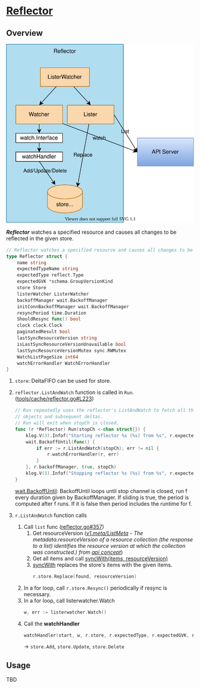 # [Reflector](https://github.com/kubernetes/client-go/blob/v0.25.0/tools/cache/reflector.go)

## Overview

![](diagram.drawio.svg)

***Reflector*** watches a specified resource and causes all changes to be reflected in the given store.

```go
// Reflector watches a specified resource and causes all changes to be reflected in the given store.
type Reflector struct {
	name string
	expectedTypeName string
	expectedType reflect.Type
	expectedGVK *schema.GroupVersionKind
	store Store
	listerWatcher ListerWatcher
	backoffManager wait.BackoffManager
	initConnBackoffManager wait.BackoffManager
	resyncPeriod time.Duration
	ShouldResync func() bool
	clock clock.Clock
	paginatedResult bool
	lastSyncResourceVersion string
	isLastSyncResourceVersionUnavailable bool
	lastSyncResourceVersionMutex sync.RWMutex
	WatchListPageSize int64
	watchErrorHandler WatchErrorHandler
}
```

1. `store`: DeltaFIFO can be used for store.
1. `reflector.ListAndWatch` function is called in `Run`. ([tools/cache/reflector.go#L223](https://github.com/kubernetes/client-go/blob/v0.25.0/tools/cache/reflector.go#L223))

	```go
	// Run repeatedly uses the reflector's ListAndWatch to fetch all the
	// objects and subsequent deltas.
	// Run will exit when stopCh is closed.
	func (r *Reflector) Run(stopCh <-chan struct{}) {
		klog.V(3).Infof("Starting reflector %s (%s) from %s", r.expectedTypeName, r.resyncPeriod, r.name)
		wait.BackoffUntil(func() {
			if err := r.ListAndWatch(stopCh); err != nil {
				r.watchErrorHandler(r, err)
			}
		}, r.backoffManager, true, stopCh)
		klog.V(3).Infof("Stopping reflector %s (%s) from %s", r.expectedTypeName, r.resyncPeriod, r.name)
	}
	```

	[wait.BackoffUntil](https://pkg.go.dev/k8s.io/apimachinery/pkg/util/wait#BackoffUntil): BackoffUntil loops until stop channel is closed, run f every duration given by BackoffManager. If sliding is true, the period is computed after f runs. If it is false then period includes the runtime for f.


1. `r.ListAndWatch` function calls
    1. Call `list` func ([reflector.go#357](https://github.com/kubernetes/client-go/blob/v0.25.0/tools/cache/reflector.go#L357))
		1. Get resourceVersion (*[v1.meta/ListMeta](https://kubernetes.io/docs/reference/generated/kubernetes-api/v1.25/#listmeta-v1-meta) - The metadata.resourceVersion of a resource collection (the response to a list) identifies the resource version at which the collection was constructed.) from [api concept](https://kubernetes.io/docs/reference/using-api/api-concepts/)*)
		1. Get all items and call [syncWith(items, resourceVersion)](https://github.com/kubernetes/client-go/blob/v0.25.0/tools/cache/reflector.go#L454)
		1. [syncWith](https://github.com/kubernetes/client-go/blob/v0.25.0/tools/cache/reflector.go#L464) replaces the store's items with the given items.
			```go
			r.store.Replace(found, resourceVersion)
			```
	1. In a for loop, call `r.store.Resync()` periodically if resync is necessary.
    1. In a for loop, call listerwatcher.Watch
		```go
		w, err := listerwatcher.Watch()
		```
    1. Call the **watchHandler**
		```go
		watchHandler(start, w, r.store, r.expectedType, r.expectedGVK, r.name, r.expectedTypeName, r.setLastSyncResourceVersion, r.clock, resyncerrc, stopCh)
		```
		-> `store.Add`, `store.Update`, `store.Delete`

## Usage

TBD
